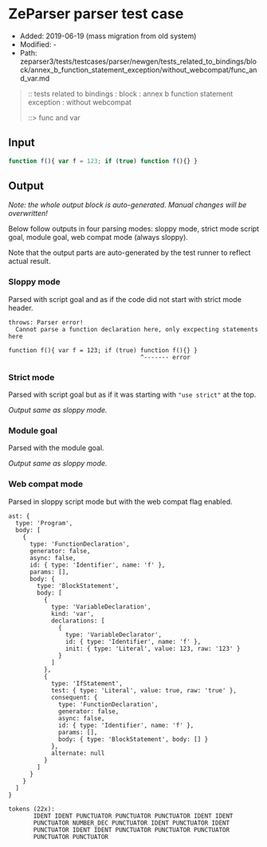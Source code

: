 # ZeParser parser test case

- Added: 2019-06-19 (mass migration from old system)
- Modified: -
- Path: zeparser3/tests/testcases/parser/newgen/tests_related_to_bindings/block/annex_b_function_statement_exception/without_webcompat/func_and_var.md

> :: tests related to bindings : block : annex b function statement exception : without webcompat
>
> ::> func and var

## Input

`````js
function f(){ var f = 123; if (true) function f(){} }
`````

## Output

_Note: the whole output block is auto-generated. Manual changes will be overwritten!_

Below follow outputs in four parsing modes: sloppy mode, strict mode script goal, module goal, web compat mode (always sloppy).

Note that the output parts are auto-generated by the test runner to reflect actual result.

### Sloppy mode

Parsed with script goal and as if the code did not start with strict mode header.

`````
throws: Parser error!
  Cannot parse a function declaration here, only excpecting statements here

function f(){ var f = 123; if (true) function f(){} }
                                     ^------- error
`````

### Strict mode

Parsed with script goal but as if it was starting with `"use strict"` at the top.

_Output same as sloppy mode._

### Module goal

Parsed with the module goal.

_Output same as sloppy mode._

### Web compat mode

Parsed in sloppy script mode but with the web compat flag enabled.

`````
ast: {
  type: 'Program',
  body: [
    {
      type: 'FunctionDeclaration',
      generator: false,
      async: false,
      id: { type: 'Identifier', name: 'f' },
      params: [],
      body: {
        type: 'BlockStatement',
        body: [
          {
            type: 'VariableDeclaration',
            kind: 'var',
            declarations: [
              {
                type: 'VariableDeclarator',
                id: { type: 'Identifier', name: 'f' },
                init: { type: 'Literal', value: 123, raw: '123' }
              }
            ]
          },
          {
            type: 'IfStatement',
            test: { type: 'Literal', value: true, raw: 'true' },
            consequent: {
              type: 'FunctionDeclaration',
              generator: false,
              async: false,
              id: { type: 'Identifier', name: 'f' },
              params: [],
              body: { type: 'BlockStatement', body: [] }
            },
            alternate: null
          }
        ]
      }
    }
  ]
}

tokens (22x):
       IDENT IDENT PUNCTUATOR PUNCTUATOR PUNCTUATOR IDENT IDENT
       PUNCTUATOR NUMBER_DEC PUNCTUATOR IDENT PUNCTUATOR IDENT
       PUNCTUATOR IDENT IDENT PUNCTUATOR PUNCTUATOR PUNCTUATOR
       PUNCTUATOR PUNCTUATOR
`````

